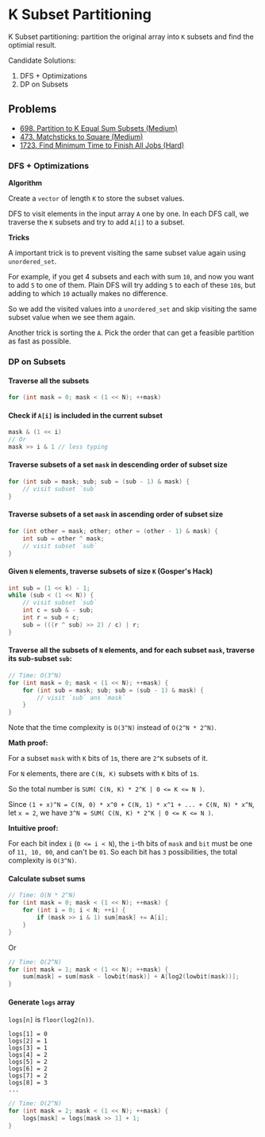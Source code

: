 # K Subset Partitioning

K Subset partitioning: partition the original array into `K` subsets and find the optimial result.

Candidate Solutions:

1. DFS + Optimizations
2. DP on Subsets


## Problems

* [698. Partition to K Equal Sum Subsets (Medium)](https://leetcode.com/problems/partition-to-k-equal-sum-subsets/)
* [473. Matchsticks to Square (Medium)](https://leetcode.com/problems/matchsticks-to-square/)
* [1723. Find Minimum Time to Finish All Jobs (Hard)](https://leetcode.com/problems/find-minimum-time-to-finish-all-jobs/)

### DFS + Optimizations

**Algorithm**

Create a `vector` of length `K` to store the subset values.

DFS to visit elements in the input array `A` one by one. In each DFS call, we traverse the `K` subsets and try to add `A[i]` to a subset.

**Tricks**

A important trick is to prevent visiting the same subset value again using `unordered_set`.

For example, if you get 4 subsets and each with sum `10`, and now you want to add `5` to one of them. Plain DFS will try adding `5` to each of these `10`s, but adding to which `10` actually makes no difference.

So we add the visited values into a `unordered_set` and skip visiting the same subset value when we see them again.

Another trick is sorting the `A`. Pick the order that can get a feasible partition as fast as possible.

### DP on Subsets

#### Traverse all the subsets

```cpp
for (int mask = 0; mask < (1 << N); ++mask)
```

#### Check if `A[i]` is included in the current subset

```cpp
mask & (1 << i)
// Or
mask >> i & 1 // less typing
```

#### Traverse subsets of a set `mask` in **descending** order of subset size

```cpp
for (int sub = mask; sub; sub = (sub - 1) & mask) {
    // visit subset `sub`
}
```

#### Traverse subsets of a set `mask` in **ascending** order of subset size

```cpp
for (int other = mask; other; other = (other - 1) & mask) {
    int sub = other ^ mask;
    // visit subset `sub`
}
```

#### Given `N` elements, traverse subsets of size `K` (Gosper's Hack)

```cpp
int sub = (1 << k) - 1;            
while (sub < (1 << N)) {
    // visit subset `sub`
    int c = sub & - sub;
    int r = sub + c;
    sub = (((r ^ sub) >> 2) / c) | r;
}
``` 
 
#### Traverse all the subsets of `N` elements, and for each subset `mask`, traverse its sub-subset `sub`:

```cpp
// Time: O(3^N)
for (int mask = 0; mask < (1 << N); ++mask) {
    for (int sub = mask; sub; sub = (sub - 1) & mask) {
        // visit `sub` ans `mask`
    }
}
```

Note that the time complexity is `O(3^N)` instead of `O(2^N * 2^N)`.

**Math proof:**

For a subset `mask` with `K` bits of `1`s, there are `2^K` subsets of it.

For `N` elements, there are `C(N, K)` subsets with `K` bits of `1`s.

So the total number is `SUM( C(N, K) * 2^K | 0 <= K <= N )`.

Since `(1 + x)^N = C(N, 0) * x^0 + C(N, 1) * x^1 + ... + C(N, N) * x^N`, let `x = 2`, we have `3^N = SUM( C(N, K) * 2^K | 0 <= K <= N )`.

**Intuitive proof:**

For each bit index `i` (`0 <= i < N`), the `i`-th bits of `mask` and `bit` must be one of `11, 10, 00`, and can't be `01`. So each bit has `3` possibilities, the total complexity is `O(3^N)`.

#### Calculate subset sums

```cpp
// Time: O(N * 2^N)
for (int mask = 0; mask < (1 << N); ++mask) {
    for (int i = 0; i < N; ++i) {
        if (mask >> i & 1) sum[mask] += A[i];
    }
}
```

Or

```cpp
// Time: O(2^N)
for (int mask = 1; mask < (1 << N); ++mask) {
    sum[mask] = sum[mask - lowbit(mask)] + A[log2(lowbit(mask))];
}
```

#### Generate `logs` array

`logs[n]` is `floor(log2(n))`.

```
logs[1] = 0
logs[2] = 1
logs[3] = 1
logs[4] = 2
logs[5] = 2
logs[6] = 2
logs[7] = 2
logs[8] = 3
...
```

```cpp
// Time: O(2^N)
for (int mask = 2; mask < (1 << N); ++mask) {
    logs[mask] = logs[mask >> 1] + 1;
}
```